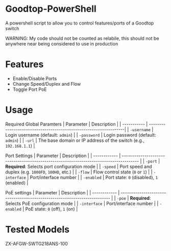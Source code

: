 # Goodtop-PowerShell
A powershell script to allow you to control features/ports of a Goodtop switch

WARNING: My code should not be counted as relabile, this should not be anywhere near being considered to use in production

# Features
* Enable/Disable Ports
* Change Speed/Duplex and Flow
* Toggle Port PoE

# Usage
Required Global Paramters
| Parameter   | Description                                                       |
| ----------- | ------------------------------------------------------------------|
| `-username` | Login username (default: `admin`)                                 |
| `-password` | Login password (default: `admin`)                                 |
| `-url`      | The base domain or IP address of the switch (e.g., `192.168.1.1`) |

Port Settings
| Parameter    | Description                                                                            |
| ------------ | -------------------------------------------------------------------------------------- |
| `-port`      | **Required**: Selects port configuration mode                                          |
| `-speed`     | Port speed and duplex (e.g. `1000FD`, `100HD`, etc.)                                   |
| `-flow`      | Flow control state (`0` or `1`)                                                        |
| `-interface` | Port/interface number                                                                  |
| `-enabled`   | Port state: `0` (disabled), `1` (enabled)                                              |

PoE settings
| Parameter    | Description                                                               |
| ------------ | ------------------------------------------------------------------------- |
| `-poe`       | **Required**: Selects PoE configuration mode                              |
| `-interface` | Port/interface number                                                     |
| `-enabled`   | PoE state: `0` (off), `1` (on)                                            |

# Tested Models
ZX-AFGW-SWTG218ANS-100
